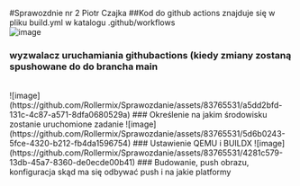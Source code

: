 #Sprawozdnie nr 2 Piotr Czajka
##Kod do github actions znajduje się w pliku build.yml w katalogu .github/workflows
<br>
![image](https://github.com/Rollermix/Sprawozdanie/assets/83765531/d528a209-913f-4d98-9878-fded1fcd124f)
### wyzwalacz uruchamiania githubactions (kiedy zmiany zostaną spushowane do do brancha main
<br>
![image](https://github.com/Rollermix/Sprawozdanie/assets/83765531/a5dd2bfd-131c-4c87-a571-8dfa0680529a)
### Określenie na jakim środowisku zostanie uruchomione zadanie
![image](https://github.com/Rollermix/Sprawozdanie/assets/83765531/5d6b0243-5fce-4320-b212-fb4da1596754)
### Ustawienie QEMU i BUILDX
![image](https://github.com/Rollermix/Sprawozdanie/assets/83765531/4281c579-13db-45a7-8360-de0ecde00b41)
### Budowanie, push obrazu, konfiguracja skąd ma się odbywać push i na jakie platformy
